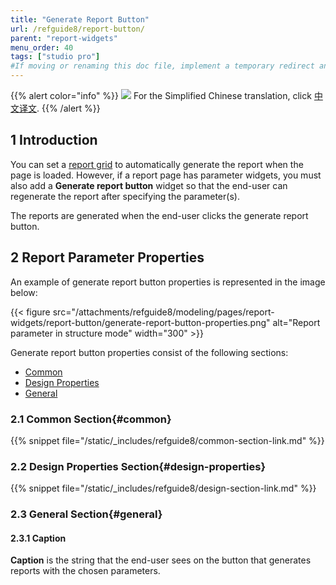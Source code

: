 ```yaml
---
title: "Generate Report Button"
url: /refguide8/report-button/
parent: "report-widgets"
menu_order: 40
tags: ["studio pro"]
#If moving or renaming this doc file, implement a temporary redirect and let the respective team know they should update the URL in the product. See Mapping to Products for more details.
---
```


{{% alert color="info" %}}
<img src="attachments/chinese-translation/china.png" style="display: inline-block; margin: 0" /> For the Simplified Chinese translation, click [中文译文](https://cdn.mendix.tencent-cloud.com/documentation/refguide8/report-button.pdf).
{{% /alert %}}

## 1 Introduction

You can set a [report grid](/refguide8/report-grid/) to automatically generate the report when the page is loaded. However, if a report page has parameter widgets, you must also add a **Generate report button** widget so that the end-user can regenerate the report after specifying the parameter(s).

The reports are generated when the end-user clicks the generate report button.

## 2 Report Parameter Properties

An example of generate report button properties is represented in the image below:

{{< figure src="/attachments/refguide8/modeling/pages/report-widgets/report-button/generate-report-button-properties.png" alt="Report parameter in structure mode"   width="300"  >}}

Generate report button properties consist of the following sections:

* [Common](#common)
* [Design Properties](#design-properties)
* [General](#general)

### 2.1 Common Section{#common}

{{% snippet file="/static/_includes/refguide8/common-section-link.md" %}}

### 2.2 Design Properties Section{#design-properties}

{{% snippet file="/static/_includes/refguide8/design-section-link.md" %}}

### 2.3 General Section{#general}

#### 2.3.1 Caption

**Caption** is the string that the end-user sees on the button that generates reports with the chosen parameters.
